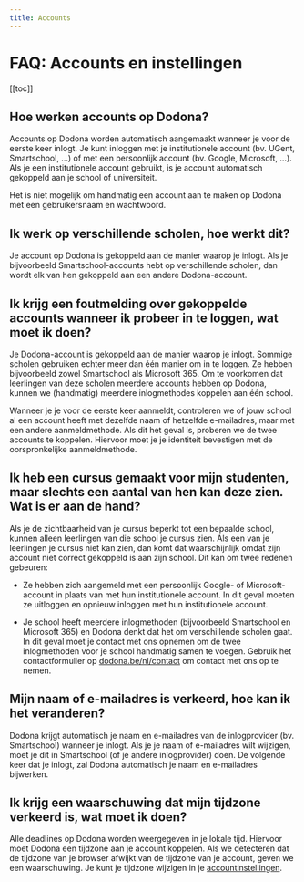 ```yaml
---
title: Accounts
---
```


# FAQ: Accounts en instellingen

[[toc]]

## Hoe werken accounts op Dodona?

Accounts op Dodona worden automatisch aangemaakt wanneer je voor de eerste keer inlogt. Je kunt inloggen met je institutionele account (bv. UGent, Smartschool, ...) of met een persoonlijk account (bv. Google, Microsoft, ...). Als je een institutionele account gebruikt, is je account automatisch gekoppeld aan je school of universiteit.

Het is niet mogelijk om handmatig een account aan te maken op Dodona met een gebruikersnaam en wachtwoord.

## Ik werk op verschillende scholen, hoe werkt dit?

Je account op Dodona is gekoppeld aan de manier waarop je inlogt. Als je bijvoorbeeld Smartschool-accounts hebt op verschillende scholen, dan wordt elk van hen gekoppeld aan een andere Dodona-account.

## Ik krijg een foutmelding over gekoppelde accounts wanneer ik probeer in te loggen, wat moet ik doen?

Je Dodona-account is gekoppeld aan de manier waarop je inlogt. Sommige scholen gebruiken echter meer dan één manier om in te loggen. Ze hebben bijvoorbeeld zowel Smartschool als Microsoft 365. Om te voorkomen dat leerlingen van deze scholen meerdere accounts hebben op Dodona, kunnen we (handmatig) meerdere inlogmethodes koppelen aan één school.

Wanneer je je voor de eerste keer aanmeldt, controleren we of jouw school al een account heeft met dezelfde naam of hetzelfde e-mailadres, maar met een andere aanmeldmethode. Als dit het geval is, proberen we de twee accounts te koppelen. Hiervoor moet je je identiteit bevestigen met de oorspronkelijke aanmeldmethode.

## Ik heb een cursus gemaakt voor mijn studenten, maar slechts een aantal van hen kan deze zien. Wat is er aan de hand?

Als je de zichtbaarheid van je cursus beperkt tot een bepaalde school, kunnen alleen leerlingen van die school je cursus zien. Als een van je leerlingen je cursus niet kan zien, dan komt dat waarschijnlijk omdat zijn account niet correct gekoppeld is aan zijn school. Dit kan om twee redenen gebeuren:

- Ze hebben zich aangemeld met een persoonlijk Google- of Microsoft-account in plaats van met hun institutionele account. In dit geval moeten ze uitloggen en opnieuw inloggen met hun institutionele account.

- Je school heeft meerdere inlogmethoden (bijvoorbeeld Smartschool en Microsoft 365) en Dodona denkt dat het om verschillende scholen gaat. In dit geval moet je contact met ons opnemen om de twee inlogmethoden voor je school handmatig samen te voegen. Gebruik het contactformulier op [dodona.be/nl/contact](https://dodona.be/en/contact) om contact met ons op te nemen.

## Mijn naam of e-mailadres is verkeerd, hoe kan ik het veranderen?

Dodona krijgt automatisch je naam en e-mailadres van de inlogprovider (bv. Smartschool) wanneer je inlogt. Als je je naam of e-mailadres wilt wijzigen, moet je dit in Smartschool (of je andere inlogprovider) doen. De volgende keer dat je inlogt, zal Dodona automatisch je naam en e-mailadres bijwerken.

## Ik krijg een waarschuwing dat mijn tijdzone verkeerd is, wat moet ik doen?

Alle deadlines op Dodona worden weergegeven in je lokale tijd. Hiervoor moet Dodona een tijdzone aan je account koppelen. Als we detecteren dat de tijdzone van je browser afwijkt van de tijdzone van je account, geven we een waarschuwing. Je kunt je tijdzone wijzigen in je [accountinstellingen](https://dodona.ugent.be/en/profile).
